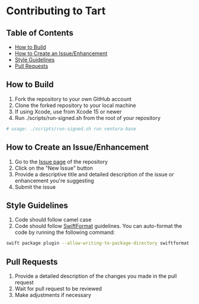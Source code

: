 # Contributing to Tart

Table of Contents
-----------------

- [How to Build](#how-to-build)
- [How to Create an Issue/Enhancement](#how-to-create-an-issueenhancement)
- [Style Guidelines](#style-guidelines)
- [Pull Requests](#Pull-Requests)

## How to Build

1. Fork the repository to your own GitHub account
2. Clone the forked repository to your local machine
3. If using Xcode, use from Xcode 15 or newer
4. Run ./scripts/run-signed.sh from the root of your repository
```bash
# usage: ./scripts/run-signed.sh run ventura-base
```
## How to Create an Issue/Enhancement

1. Go to the [Issue page](https://github.com/cirruslabs/tart/issues) of the repository
2. Click on the "New Issue" button
3. Provide a descriptive title and detailed description of the issue or enhancement you're suggesting
4. Submit the issue

## Style Guidelines

1. Code should follow camel case
2. Code should follow [SwiftFormat](https://github.com/nicklockwood/SwiftFormat#swift-package-manager-plugin) guidelines. You can auto-format the code by running the following command:


```bash
swift package plugin --allow-writing-to-package-directory swiftformat --cache ignore .
```

## Pull Requests

1. Provide a detailed description of the changes you made in the pull request
2. Wait for pull request to be reviewed 
3. Make adjustments if necessary
